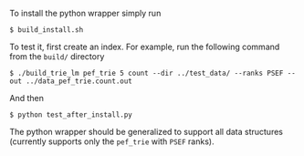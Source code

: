 To install the python wrapper simply run

    $ build_install.sh

To test it, first create an index. For example, run the following command from the `build/` directory

    $ ./build_trie_lm pef_trie 5 count --dir ../test_data/ --ranks PSEF --out ../data_pef_trie.count.out

And then

    $ python test_after_install.py

The python wrapper should be generalized to support all data structures (currently supports only the `pef_trie` with `PSEF` ranks).

